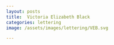```yaml
---
layout: posts
title:  Victoria Elizabeth Black
categories: lettering
image: /assets/images/lettering/VEB.svg

---
```





